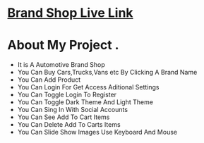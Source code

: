 # [Brand Shop Live Link](https://my-ten-assignment.web.app/)

# About My Project .

- It is A Automotive Brand Shop
- You Can Buy Cars,Trucks,Vans etc By Clicking A Brand Name
- You Can Add Product
- You Can Login For Get Access Aditional Settings
- You Can Toggle Login To Register
- You Can Toggle Dark Theme And Light Theme
- You Can Sing In With Social Accounts
- You Can See Add To Cart Items
- You Can Delete Add To Carts Items
- You Can Slide Show Images Use Keyboard And Mouse
